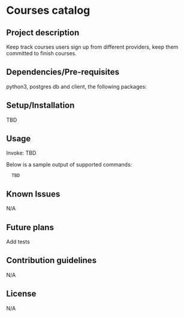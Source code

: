 # Courses catalog

## Project description

Keep track courses users sign up from different providers, keep them committed to finish courses.


## Dependencies/Pre-requisites

python3, postgres db and client, the following packages:


## Setup/Installation

TBD

## Usage

Invoke: TBD

Below is a sample output of supported commands:

```
  TBD
```

## Known Issues

N/A

## Future plans

Add tests

## Contribution guidelines

N/A

## License

N/A

